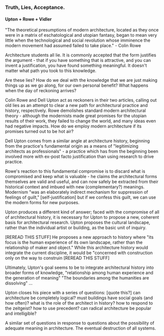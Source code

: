 ### Truth, Lies, Acceptance.
#### Upton + Rowe + Vidler

"The theoretical presumptions of modern architecture, located as they once were in a matrix of eschatological and utopian fantasy, began to mean very little when the technological and social revolution whose imminence the modern movement had assumed failed to take place." - Colin Rowe



Architecture students all lie. It is commonly accepted that the form justifies the argument - that if you have something that is attractive, and you can invent a justification, you have found something meaningful. It doesn't matter what path you took to this knowledge.

Are these lies? How do we deal with the knowledge that we are just making things up as we go along, for our own personal benefit? What happens when the day of reckoning arrives?

Colin Rowe and Dell Upton act as reckoners in their two articles, calling out old lies as an attempt to clear a new path for architectural practice and history, respectively. Rowe demolishes standard modern architectural theory - although the modernists made great promises for the utopian results of their work, they failed to change the world, and many ideas even had negative impacts. How do we employ modern architecture if its promises turned out to be hot air?

Dell Upton comes from a similar angle at architecture history, beginning from the practice's fundamental origin as a means of "legitimizing architects as professionals" - a practice which has from the beginning been involved more with ex-post facto justification than using research to drive practice.

Rowe's reaction to this fundamental compromise is to discard what is compromised and keep what is valuable - he claims the architectural forms themselves are valid and useful, and can now safely be extracted from their historical context and imbued with new (complementary?) meanings. Modernism "was an elaborately indirect mechanism for suppression of feelings of guilt," [self-justification] but if we confess this guilt, we can use the modern forms for new purposes.

Upton produces a different kind of answer; faced with the compromise of all of architectural history, it is necessary for Upton to propose a new, coherent basis for architectural research. Upton proposes the cultural landscape, rather than the individual artist or building, as the basic unit of inquiry. 

[REREAD THIS STUFF] 
He proposes a new approach to history where "its focus is the human experience of its own landscape, rather than the relationship of maker and object." While this architecture history would integrate the current discipline, it would be  "concerned with construction only on the way to construin
[REREAD THIS STUFF] 

Ultimately, Upton's goal seems to be to integrate architectural history into broader forms of knowledge, "relationship among human experience and the generation of meaning" 
"The boundaries among the humanities are dissolving" ... 

Upton closes his piece with a series of questions:
[quote this?]
can architecture be completely logical? must buildings have social goals (and how often)? what is the role of the architect in history? how to respond to the zeitgeist? how to use precedent? can radical architecture be popular and intelligible?

A similar set of questions in response to questions about the possibility of adequate meaning in architecture. The eventual destruction of all systems.








